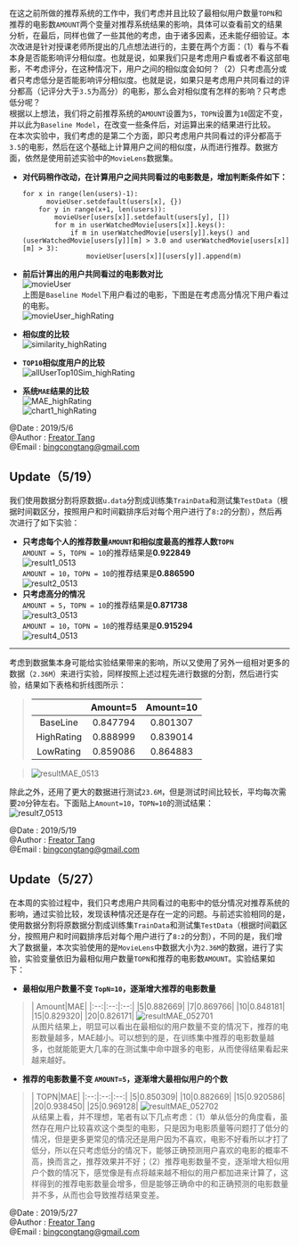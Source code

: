 在这之前所做的推荐系统的工作中，我们考虑并且比较了最相似用户数量`TOPN`和推荐的电影数`AMOUNT`两个变量对推荐系统结果的影响，具体可以查看前文的结果分析，在最后，同样也做了一些其他的考虑，由于诸多因素，还未能仔细验证。本次改进是针对授课老师所提出的几点想法进行的，主要在两个方面：（1）看与不看本身是否能影响评分相似度。也就是说，如果我们只是考虑用户看或者不看这部电影，不考虑评分，在这种情况下，用户之间的相似度会如何？（2）只考虑高分或者只考虑低分是否能影响评分相似度。也就是说，如果只是考虑用户共同看过的评分都高（记评分大于`3.5`为高分）的电影，那么会对相似度有怎样的影响？只考虑低分呢？  
根据以上想法，我们将之前推荐系统的`AMOUNT`设置为`5`，`TOPN`设置为`10`固定不变，并以此为`Baseline Model`，在改变一些条件后，对运算出来的结果进行比较。  
在本次实验中，我们考虑的是第二个方面，即只考虑用户共同看过的评分都高于`3.5`的电影，然后在这个基础上计算用户之间的相似度，从而进行推荐。数据方面，依然是使用前述实验中的`MovieLens`数据集。  
+ **对代码稍作改动，在计算用户之间共同看过的电影数是，增加判断条件如下：**  

	  for x in range(len(users)-1):  
		    movieUser.setdefault(users[x], {})  
		  for y in range(x+1, len(users)):  
			  movieUser[users[x]].setdefault(users[y], [])  
			  for m in userWatchedMovie[users[x]].keys():  
				  if m in userWatchedMovie[users[y]].keys() and (userWatchedMovie[users[y]][m] > 3.0 and userWatchedMovie[users[x]][m] > 3):  
					  movieUser[users[x]][users[y]].append(m)
+ **前后计算出的用户共同看过的电影数对比**  
  ![movieUser](../pictures/movieUser.png "Baseline Model下用户看过的电影")  
  上图是`Baseline Model`下用户看过的电影，下图是在考虑高分情况下用户看过的电影。  
  ![movieUser_highRating](../pictures/movieUser_highRating.png "考虑高分情况下用户看过的电影")  
+ **相似度的比较**   
  ![similarity_highRating](../pictures/similarity_highRating.png "相似度的比较")  
+ **`TOP10`相似度用户的比较**  
  ![allUserTop10Sim_highRating](../pictures/allUserTop10Sim_highRating.png "Top10相似度用户的比较")  
+ **系统`MAE`结果的比较**  
  ![MAE_highRating](../pictures/MAE_highRating.png "MAE结果的比较")  
  ![chart1_highRating](../pictures/chart1_highRating.png "MAE比较图表显示")  
  

@Date : 2019/5/6  
@Author : [Freator Tang](https://github.com/freator)  
@Email : bingcongtang@gmail.com  

Update（5/19）
----------
我们使用数据分割将原数据`u.data`分割成训练集`TrainData`和测试集`TestData`（根据时间戳区分，按照用户和时间戳排序后对每个用户进行了`8:2`的分割），然后再次进行了如下实验：  
+ **只考虑每个人的推荐数量`AMOUNT`和相似度最高的推荐人数`TOPN`**  
   `AMOUNT = 5`，`TOPN = 10`的推荐结果是**0.922849**  
   ![result1_0513](../pictures/result1_0513.png "结果1")  
   `AMOUNT = 10`，`TOPN = 10`的推荐结果是**0.886590**  
   ![result2_0513](../pictures/result2_0513.png "结果2")  
+ **只考虑高分的情况**  
   `AMOUNT = 5`，`TOPN = 10`的推荐结果是**0.871738**  
   ![result3_0513](../pictures/result3_0513.png "结果3")  
   `AMOUNT = 10`，`TOPN = 10`的推荐结果是**0.915294**  
   ![result4_0513](../pictures/result4_0513.png "结果4")  

----  
考虑到数据集本身可能给实验结果带来的影响，所以又使用了另外一组相对更多的数据（`2.36M`）来进行实验，同样按照上述过程先进行数据的分割，然后进行实验，结果如下表格和折线图所示：  
>    | |Amount=5|Amount=10|
>    |:--:|:--:|:--:|
>    |BaseLine|0.847794|0.801307|
>    |HighRating|0.888999|0.839014|
>    |LowRating|0.859086|0.864883|  
    
>    ![resultMAE_0513](../pictures/resultMAE_0513.png "MAE比较图表显示")  

除此之外，还用了更大的数据进行测试`23.6M`，但是测试时间比较长，平均每次需要`20`分钟左右。下面贴上`Amount=10`，`TOPN=10`的测试结果：  
![result7_0513](../pictures/result7_0513.png "结果7")  



@Date : 2019/5/19  
@Author : [Freator Tang](https://github.com/freator)  
@Email : bingcongtang@gmail.com  


Update（5/27）
----------  
在本周的实验过程中，我们只考虑用户共同看过的电影中的低分情况对推荐系统的影响，通过实验比较，发现该种情况还是存在一定的问题。与前述实验相同的是，使用数据分割将原数据分割成训练集`TrainData`和测试集`TestData`（根据时间戳区分，按照用户和时间戳排序后对每个用户进行了`8:2`的分割），不同的是，我们增大了数据量，本次实验使用的是`MovieLens`中数据大小为`2.36M`的数据，进行了实验，实验变量依旧为最相似用户数量`TOPN`和推荐的电影数`AMOUNT`。实验结果如下：  
+ **最相似用户数量不变 `TopN=10`，逐渐增大推荐的电影数量**  
>    | Amount|MAE|
>    |:--:|:--:|:--:|
>    |5|0.882669|
>    |7|0.869766|
>    |10|0.848181|
>    |15|0.829320|
>    |20|0.826171|
>    ![resultMAE_052701](../pictures/resultMAE_052701.png "MAE比较图表显示")  
>    从图片结果上，明显可以看出在最相似的用户数量不变的情况下，推荐的电影数量越多，MAE越小。可以想到的是，在训练集中推荐的电影数量越多，也就能能更大几率的在测试集中命中跟多的电影，从而使得结果看起来越来越好。

+ **推荐的电影数量不变 `AMOUNT=5`，逐渐增大最相似用户的个数**  
>    | TOPN|MAE|
>    |:--:|:--:|:--:|
>    |5|0.850309|
>    |10|0.882669|
>    |15|0.920586|
>    |20|0.938450|
>    |25|0.969128|
>    ![resultMAE_052702](../pictures/resultMAE_052702.png "MAE比较图表显示")  
>    从结果上看，并不理想，笔者有以下几点考虑：（1）单从低分的角度看，虽然存在用户比较喜欢这个类型的电影，只是因为电影质量等问题打了低分的情况，但是更多更常见的情况还是用户因为不喜欢，电影不好看所以才打了低分，所以在只考虑低分的情况下，能够正确预测用户喜欢的电影的概率不高，换而言之，推荐效果并不好；（2）推荐电影数量不变，逐渐增大相似用户个数的情况下，感觉像是有点将越来越不相似的用户都加进来计算了，这样得到的推荐电影数量会增多，但是能够正确命中的和正确预测的电影数量并不多，从而也会导致推荐结果变差。


@Date : 2019/5/27  
@Author : [Freator Tang](https://github.com/freator)  
@Email : bingcongtang@gmail.com  
